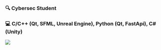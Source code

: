 
### 🔍 Cybersec Student  
### 💻 C/C++ (Qt, SFML, Unreal Engine), Python (Qt, FastApi), C# (Unity)

![](kitty-minecraft.gif)
